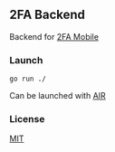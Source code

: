 ## 2FA Backend

Backend for [2FA Mobile](https://github.com/peterdee/2fa-mobile)

### Launch

```shell script
go run ./
```

Can be launched with [AIR](https://github.com/cosmtrek/air)

### License

[MIT](LICENSE.md)
